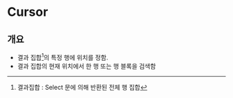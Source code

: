 # Cursor

## 개요
* 결과 집합[^1]의 특정 행에 위치를 정함. 
* 결과 집합의 현재 위치에서 한 행 또는 행 블록을 검색함

[^1]: 결과집합 : Select 문에 의해 반환된 전체 행 집합
